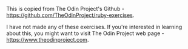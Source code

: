 This is copied from The Odin Project's Github - https://github.com/TheOdinProject/ruby-exercises.

I have not made any of these exercises. If you're interested in learning about this, you might want to visit The Odin Project web page - https://www.theodinproject.com.
